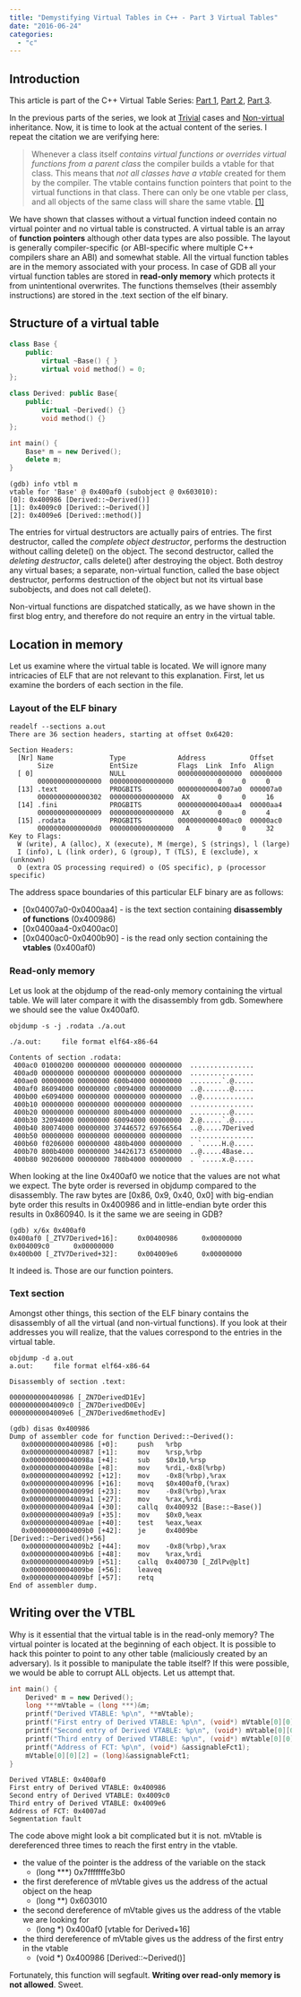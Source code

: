 ```yaml
---
title: "Demystifying Virtual Tables in C++ - Part 3 Virtual Tables"
date: "2016-06-24"
categories: 
  - "c"
---
```


## Introduction

This article is part of the C++ Virtual Table Series: [Part 1](https://www.martinkysel.com/demystifying-virtual-tables-in-c-part-1-trivial-constructors/), [Part 2](https://www.martinkysel.com/demystifying-virtual-tables-in-c-part-2-non-virtual-inheritance/), [Part 3](https://www.martinkysel.com/demystifying-virtual-tables-in-c-part-3-virtual-tables/).

In the previous parts of the series, we look at [Trivial](http://www.martinkysel.com/demystifying-virtual-tables-in-c-part-1-trivial-constructors/) cases and [Non-virtual](http://www.martinkysel.com/demystifying-virtual-tables-in-c-part-2-non-virtual-inheritance/) inheritance. Now, it is time to look at the actual content of the series. I repeat the citation we are verifying here:

> Whenever a class itself _contains virtual functions or overrides virtual functions from a parent class_ the compiler builds a vtable for that class. This means that _not all classes have a vtable_ created for them by the compiler. The vtable contains function pointers that point to the virtual functions in that class. There can only be one vtable per class, and all objects of the same class will share the same vtable. [\[1\]](http://www.programmerinterview.com/index.php/c-cplusplus/how-vtables-work/)

We have shown that classes without a virtual function indeed contain no virtual pointer and no virtual table is constructed. A virtual table is an array of **function pointers** although other data types are also possible. The layout is generally compiler-specific (or ABI-specific where multiple C++ compilers share an ABI) and somewhat stable. All the virtual function tables are in the memory associated with your process. In case of GDB all your virtual function tables are stored in **read-only memory** which protects it from unintentional overwrites. The functions themselves (their assembly instructions) are stored in the .text section of the elf binary.

## Structure of a virtual table

```cpp
class Base {
    public:
        virtual ~Base() { }
        virtual void method() = 0;
};

class Derived: public Base{
    public:
        virtual ~Derived() {}
        void method() {}
};

int main() {
    Base* m = new Derived();
    delete m;
}
```

```
(gdb) info vtbl m
vtable for 'Base' @ 0x400af0 (subobject @ 0x603010):
[0]: 0x400986 [Derived::~Derived()]
[1]: 0x4009c0 [Derived::~Derived()]
[2]: 0x4009e6 [Derived::method()]
```

The entries for virtual destructors are actually pairs of entries. The first destructor, called the _complete object destructor_, performs the destruction without calling delete() on the object. The second destructor, called the _deleting destructor_, calls delete() after destroying the object. Both destroy any virtual bases; a separate, non-virtual function, called the base object destructor, performs destruction of the object but not its virtual base subobjects, and does not call delete().

Non-virtual functions are dispatched statically, as we have shown in the first blog entry, and therefore do not require an entry in the virtual table.

## Location in memory

Let us examine where the virtual table is located. We will ignore many intricacies of ELF that are not relevant to this explanation. First, let us examine the borders of each section in the file.

### Layout of the ELF binary

```
readelf --sections a.out
There are 36 section headers, starting at offset 0x6420:

Section Headers:
  [Nr] Name              Type             Address           Offset
       Size              EntSize          Flags  Link  Info  Align
  [ 0]                   NULL             0000000000000000  00000000
       0000000000000000  0000000000000000           0     0     0
  [13] .text             PROGBITS         00000000004007a0  000007a0
       0000000000000302  0000000000000000  AX       0     0     16
  [14] .fini             PROGBITS         0000000000400aa4  00000aa4
       0000000000000009  0000000000000000  AX       0     0     4
  [15] .rodata           PROGBITS         0000000000400ac0  00000ac0
       00000000000000d0  0000000000000000   A       0     0     32
Key to Flags:
  W (write), A (alloc), X (execute), M (merge), S (strings), l (large)
  I (info), L (link order), G (group), T (TLS), E (exclude), x (unknown)
  O (extra OS processing required) o (OS specific), p (processor specific)
```

The address space boundaries of this particular ELF binary are as follows:

- \[0x04007a0-0x0400aa4\] - is the text section containing **disassembly of functions** (0x400986)
- \[0x0400aa4-0x0400ac0\]
- \[0x0400ac0-0x0400b90\] - is the read only section containing the **vtables** (0x400af0)

### Read-only memory

Let us look at the objdump of the read-only memory containing the virtual table. We will later compare it with the disassembly from gdb. Somewhere we should see the value 0x400af0.

```
objdump -s -j .rodata ./a.out 

./a.out:     file format elf64-x86-64

Contents of section .rodata:
 400ac0 01000200 00000000 00000000 00000000  ................
 400ad0 00000000 00000000 00000000 00000000  ................
 400ae0 00000000 00000000 600b4000 00000000  ........`.@.....
 400af0 86094000 00000000 c0094000 00000000  ..@.......@.....
 400b00 e6094000 00000000 00000000 00000000  ..@.............
 400b10 00000000 00000000 00000000 00000000  ................
 400b20 00000000 00000000 800b4000 00000000  ..........@.....
 400b30 32094000 00000000 60094000 00000000  2.@.....`.@.....
 400b40 80074000 00000000 37446572 69766564  ..@.....7Derived
 400b50 00000000 00000000 00000000 00000000  ................
 400b60 f0206000 00000000 480b4000 00000000  . `.....H.@.....
 400b70 800b4000 00000000 34426173 65000000  ..@.....4Base...
 400b80 90206000 00000000 780b4000 00000000  . `.....x.@.....
```

When looking at the line 0x400af0 we notice that the values are not what we expect. The byte order is reversed in objdump compared to the disassembly. The raw bytes are \[0x86, 0x9, 0x40, 0x0\] with big-endian byte order this results in 0x400986 and in little-endian byte order this results in 0x860940. Is it the same we are seeing in GDB?

```
(gdb) x/6x 0x400af0
0x400af0 [_ZTV7Derived+16]:     0x00400986      0x00000000      0x004009c0      0x00000000
0x400b00 [_ZTV7Derived+32]:     0x004009e6      0x00000000
```

It indeed is. Those are our function pointers.

### Text section

Amongst other things, this section of the ELF binary contains the disassembly of all the virtual (and non-virtual functions). If you look at their addresses you will realize, that the values correspond to the entries in the virtual table.

```
objdump -d a.out
a.out:     file format elf64-x86-64

Disassembly of section .text:

0000000000400986 [_ZN7DerivedD1Ev]
00000000004009c0 [_ZN7DerivedD0Ev]
00000000004009e6 [_ZN7Derived6methodEv]
```

```
(gdb) disas 0x400986
Dump of assembler code for function Derived::~Derived():
   0x0000000000400986 [+0]:     push   %rbp
   0x0000000000400987 [+1]:     mov    %rsp,%rbp
   0x000000000040098a [+4]:     sub    $0x10,%rsp
   0x000000000040098e [+8]:     mov    %rdi,-0x8(%rbp)
   0x0000000000400992 [+12]:    mov    -0x8(%rbp),%rax
   0x0000000000400996 [+16]:    movq   $0x400af0,(%rax)
   0x000000000040099d [+23]:    mov    -0x8(%rbp),%rax
   0x00000000004009a1 [+27]:    mov    %rax,%rdi
   0x00000000004009a4 [+30]:    callq  0x400932 [Base::~Base()]
   0x00000000004009a9 [+35]:    mov    $0x0,%eax
   0x00000000004009ae [+40]:    test   %eax,%eax
   0x00000000004009b0 [+42]:    je     0x4009be [Derived::~Derived()+56]
   0x00000000004009b2 [+44]:    mov    -0x8(%rbp),%rax
   0x00000000004009b6 [+48]:    mov    %rax,%rdi
   0x00000000004009b9 [+51]:    callq  0x400730 [_ZdlPv@plt]
   0x00000000004009be [+56]:    leaveq
   0x00000000004009bf [+57]:    retq
End of assembler dump.
```

## Writing over the VTBL

Why is it essential that the virtual table is in the read-only memory? The virtual pointer is located at the beginning of each object. It is possible to hack this pointer to point to any other table (maliciously created by an adversary). Is it possible to manipulate the table itself? If this were possible, we would be able to corrupt ALL objects. Let us attempt that.

```cpp
int main() {
    Derived* m = new Derived();
    long ***mVtable = (long ***)&m;
    printf("Derived VTABLE: %p\n", **mVtable);
    printf("First entry of Derived VTABLE: %p\n", (void*) mVtable[0][0][0]);
    printf("Second entry of Derived VTABLE: %p\n", (void*) mVtable[0][0][1]);
    printf("Third entry of Derived VTABLE: %p\n", (void*) mVtable[0][0][2]);
    printf("Address of FCT: %p\n", (void*) &assignableFct1);
    mVtable[0][0][2] = (long)&assignableFct1;
}
```

```
Derived VTABLE: 0x400af0
First entry of Derived VTABLE: 0x400986
Second entry of Derived VTABLE: 0x4009c0
Third entry of Derived VTABLE: 0x4009e6
Address of FCT: 0x4007ad
Segmentation fault
```

The code above might look a bit complicated but it is not. mVtable is dereferenced three times to reach the first entry in the vtable.

- the value of the pointer is the address of the variable on the stack
    - (long \*\*\*) 0x7fffffffe3b0
- the first dereference of mVtable gives us the address of the actual object on the heap
    - (long \*\*) 0x603010
- the second dereference of mVtable gives us the address of the vtable we are looking for
    - (long \*) 0x400af0 \[vtable for Derived+16\]
- the third dereference of mVtable gives us the address of the first entry in the vtable
    - (void \*) 0x400986 \[Derived::~Derived()\]

Fortunately, this function will segfault. **Writing over read-only memory is not allowed**. Sweet.
